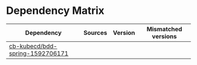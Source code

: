 # Dependency Matrix

Dependency | Sources | Version | Mismatched versions
---------- | ------- | ------- | -------------------
[cb-kubecd/bdd-spring-1592706171](https://github.com/cb-kubecd/bdd-spring-1592706171.git) |  | []() | 
